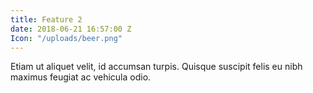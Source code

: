 ```yaml
---
title: Feature 2
date: 2018-06-21 16:57:00 Z
Icon: "/uploads/beer.png"
---
```


Etiam ut aliquet velit, id accumsan turpis. Quisque suscipit felis eu nibh maximus feugiat ac vehicula odio.

